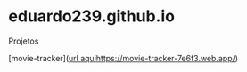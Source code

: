 # eduardo239.github.io

Projetos

[movie-tracker]([url aqui](https://movie-tracker-7e6f3.web.app/)https://movie-tracker-7e6f3.web.app/)
